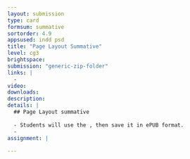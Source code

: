 ```yaml
---
layout: submission
type: card
formsum: summative
sortorder: 4.9
appsused: indd psd
title: "Page Layout Summative"
level: cg3
brightspace: 
submission: "generic-zip-folder"
links: |
  - 
video: 
downloads: 
description: 
details: |
  ## Page Layout summative
  
  - Students will use the , then save it in ePUB format.  
  - 
assignment: |
  
---
```

